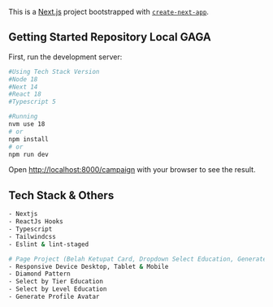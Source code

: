This is a [Next.js](https://nextjs.org/) project bootstrapped with [`create-next-app`](https://github.com/vercel/next.js/tree/canary/packages/create-next-app).

## Getting Started Repository Local GAGA

First, run the development server:

```bash
#Using Tech Stack Version
#Node 18
#Next 14
#React 18
#Typescript 5

#Running
nvm use 18
# or
npm install
# or
npm run dev
```

Open [http://localhost:8000/campaign](http://localhost:8000/campaign) with your browser to see the result.

## Tech Stack & Others
```bash
- Nextjs
- ReactJs Hooks
- Typescript
- Tailwindcss
- Eslint & lint-staged
```

```bash
# Page Project (Belah Ketupat Card, Dropdown Select Education, Generate Avatar) in Arka Data Project
- Responsive Device Desktop, Tablet & Mobile
- Diamond Pattern
- Select by Tier Education
- Select by Level Education
- Generate Profile Avatar
```
